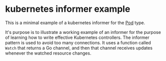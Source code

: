# kubernetes informer example

This is a minimal example of a kubernetes informer for the [Pod](https://kubernetes.io/docs/concepts/workloads/pods/)
type.

It's purpose is to illustrate a working example of an informer for the purpose of learning how to write effective 
Kubernetes controllers. The informer pattern is used to avoid too many connections. It uses a function called `Watch`
that returns a Go channel, and then that channel receives updates whenever the watched resource changes.
